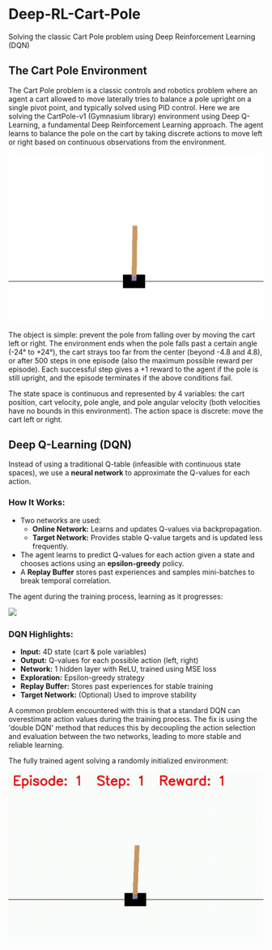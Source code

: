 # Deep-RL-Cart-Pole
Solving the classic Cart Pole problem using Deep Reinforcement Learning (DQN)

## The Cart Pole Environment
The Cart Pole problem is a classic controls and robotics problem where an agent a cart allowed to move laterally tries to balance a pole upright on a single pivot point, and typically solved using PID control. Here we are solving the CartPole-v1 (Gymnasium library) environment using Deep Q-Learning, a fundamental Deep Reinforcement Learning approach. The agent learns to balance the pole on the cart by taking discrete actions to move left or right based on continuous observations from the environment. 

<img src="images/cart_pole_env.png" width="600" />

The object is simple: prevent the pole from falling over by moving the cart left or right. 
The environment ends when the pole falls past a certain angle (-24&deg; to +24&deg;), the cart strays too far from the center (beyond -4.8 and 4.8), or after 500 steps in one episode (also the maximum possible reward per episode). Each successful step gives a +1 reward to the agent if the pole is still upright, and the episode terminates if the above conditions fail. 

The state space is continuous and represented by 4 variables: the cart position, cart velocity, pole angle, and pole angular velocity (both velocities have no bounds in this environment). The action space is discrete: move the cart left or right. 

## Deep Q-Learning (DQN)

Instead of using a traditional Q-table (infeasible with continuous state spaces), we use a **neural network** to approximate the Q-values for each action.

### How It Works:
- Two networks are used:
  - **Online Network:** Learns and updates Q-values via backpropagation.
  - **Target Network:** Provides stable Q-value targets and is updated less frequently.
- The agent learns to predict Q-values for each action given a state and chooses actions using an **epsilon-greedy** policy.
- A **Replay Buffer** stores past experiences and samples mini-batches to break temporal correlation.

The agent during the training process, learning as it progresses:

<img src="https://github.com/AdithyaR7/Deep-RL-Cart-Pole/blob/main/agent_gifs/cartpole_training_progress.gif" width="600" />

### DQN Highlights:
- **Input:** 4D state (cart & pole variables)
- **Output:** Q-values for each possible action (left, right)
- **Network:** 1 hidden layer with ReLU, trained using MSE loss
- **Exploration:** Epsilon-greedy strategy
- **Replay Buffer:** Stores past experiences for stable training
- **Target Network:** (Optional) Used to improve stability

A common problem encountered with this is that a standard DQN can overestimate action values during the training process. The fix is using the 'double DQN' method that reduces this by decoupling the action selection and evaluation between the two networks, leading to more stable and reliable learning.

The fully trained agent solving a randomly initialized environment:

<img src="https://github.com/AdithyaR7/Deep-RL-Cart-Pole/blob/main/agent_gifs/cartpole_test.gif" width="600" />

